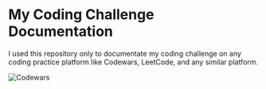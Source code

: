 
# My Coding Challenge Documentation

I used this repository only to documentate my coding challenge on any coding practice platform like  Codewars, LeetCode, and any similar platform.

![Codewars](https://www.codewars.com/users/zhfrann/badges/large)
